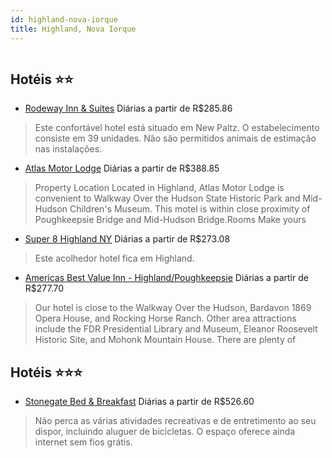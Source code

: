 ```yaml
---
id: highland-nova-iorque
title: Highland, Nova Iorque
---
```


<center><img src="http://photos.hotelbeds.com/giata/42/424452/424452a_hb_a_001.jpg" alt="" /></center>


## Hotéis ⭐️⭐️

-    [Rodeway Inn & Suites](https://www.hurb.com/aud/https://www.hurb.com/hoteis/highland/rodeway-inn-suites-JNP-JP300609?cmp=18055) Diárias a partir de R$285.86
   > Este confortável hotel está situado em New Paltz. O estabelecimento consiste em 39 unidades. Não são permitidos animais de estimação nas instalações. 
-    [Atlas Motor Lodge](https://www.hurb.com/aud/https://www.hurb.com/hoteis/highland/atlas-motor-lodge-JNP-JP193834?cmp=18055) Diárias a partir de R$388.85
   > Property Location Located in Highland, Atlas Motor Lodge is convenient to Walkway Over the Hudson State Historic Park and Mid-Hudson Children&apos;s Museum. This motel is within close proximity of Poughkeepsie Bridge and Mid-Hudson Bridge.Rooms Make yours
-    [Super 8 Highland NY](https://www.hurb.com/aud/https://www.hurb.com/hoteis/highland/super-8-highland-ny-JNP-JP187515?cmp=18055) Diárias a partir de R$273.08
   > Este acolhedor hotel fica em Highland. 
-    [Americas Best Value Inn - Highland/Poughkeepsie](https://www.hurb.com/aud/https://www.hurb.com/hoteis/highland/americas-best-value-inn-highland-poughkeepsie-JNP-JP761560?cmp=18055) Diárias a partir de R$277.70
   > Our hotel is close to the Walkway Over the Hudson, Bardavon 1869 Opera House, and Rocking Horse Ranch. Other area attractions include the FDR Presidential Library and Museum, Eleanor Roosevelt Historic Site, and Mohonk Mountain House. There are plenty of 

## Hotéis ⭐️⭐️⭐️

-    [Stonegate Bed & Breakfast](https://www.hurb.com/aud/https://www.hurb.com/hoteis/highland/stonegate-bed-breakfast-JNP-JP580046?cmp=18055) Diárias a partir de R$526.60
   > Não perca as várias atividades recreativas e de entretimento ao seu dispor, incluindo aluguer de bicicletas. O espaço oferece ainda internet sem fios grátis.
